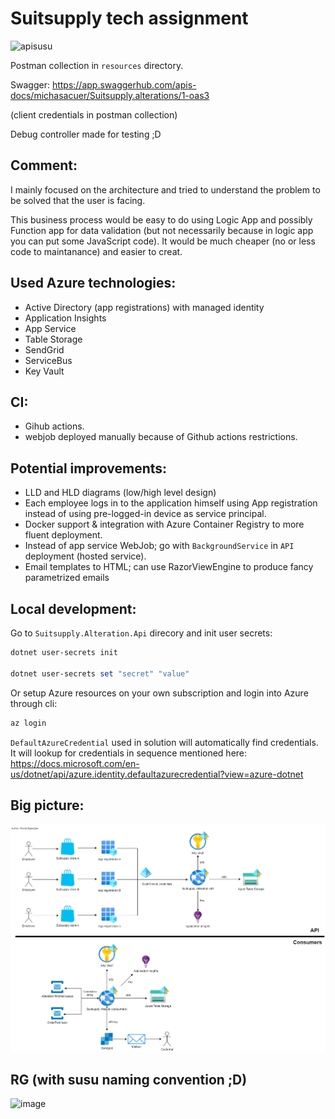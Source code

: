 # Suitsupply tech assignment
![apisusu](https://github.com/michasacuer/suitsupply-tech-assignment/actions/workflows/apisusu.yml/badge.svg)

Postman collection in `resources` directory.

Swagger: https://app.swaggerhub.com/apis-docs/michasacuer/Suitsupply.alterations/1-oas3

(client credentials in postman collection)

Debug controller made for testing ;D

## Comment:
I mainly focused on the architecture and tried to understand the problem to be solved that the user is facing.

This business process would be easy to do using Logic App and possibly Function app for data validation (but not necessarily because in logic app you can put some JavaScript code). It would be much cheaper (no or less code to maintanance) and easier to creat.

## Used Azure technologies:
- Active Directory (app registrations) with managed identity
- Application Insights
- App Service
- Table Storage
- SendGrid
- ServiceBus
- Key Vault

## CI:
- Gihub actions.
- webjob deployed manually because of Github actions restrictions.

## Potential improvements:
- LLD and HLD diagrams (low/high level design)
- Each employee logs in to the application himself using App registration instead of using pre-logged-in device as service principal.
- Docker support & integration with Azure Container Registry to more fluent deployment.
- Instead of app service WebJob; go with `BackgroundService` in `API` deployment (hosted service).
- Email templates to HTML; can use RazorViewEngine to produce fancy parametrized emails

## Local development:

Go to `Suitsupply.Alteration.Api` direcory and init user secrets:

```powershell
dotnet user-secrets init

dotnet user-secrets set "secret" "value"
```

Or setup Azure resources on your own subscription and login into Azure through cli:

```powershell
az login
```

`DefaultAzureCredential` used in solution will automatically find credentials. It will lookup for credentials in sequence mentioned here: https://docs.microsoft.com/en-us/dotnet/api/azure.identity.defaultazurecredential?view=azure-dotnet


## Big picture:

![](https://github.com/michasacuer/suitsupply-tech-assignment/blob/main/resources/bigpicture.png)

## RG (with susu naming convention ;D)

![image](https://user-images.githubusercontent.com/37336963/182036143-b49c8707-da2b-432a-a3b3-9d95b627e9f1.png)

